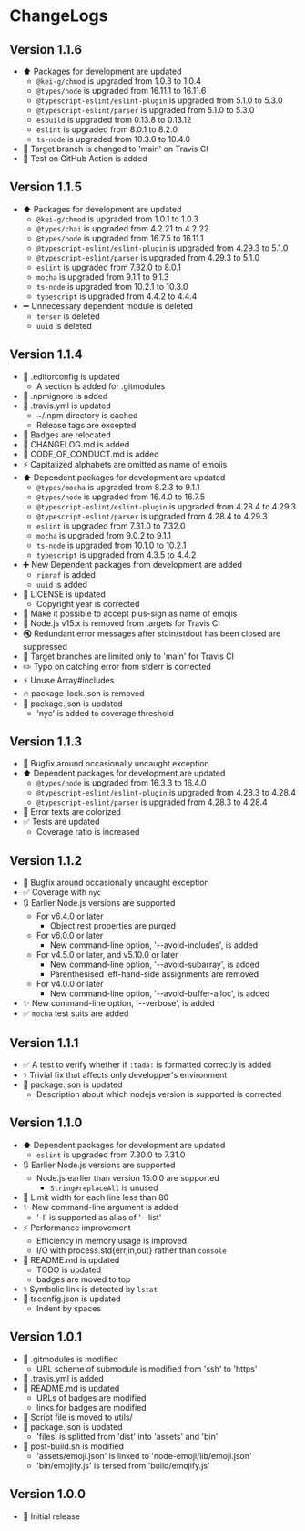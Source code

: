 # ChangeLogs

## Version 1.1.6

- :arrow_up: Packages for development are updated
  - `@kei-g/chmod` is upgraded from 1.0.3 to 1.0.4
  - `@types/node` is upgraded from 16.11.1 to 16.11.6
  - `@typescript-eslint/eslint-plugin` is upgraded from 5.1.0 to 5.3.0
  - `@typescript-eslint/parser` is upgraded from 5.1.0 to 5.3.0
  - `esbuild` is upgraded from 0.13.8 to 0.13.12
  - `eslint` is upgraded from 8.0.1 to 8.2.0
  - `ts-node` is upgraded from 10.3.0 to 10.4.0
- :green_heart: Target branch is changed to 'main' on Travis CI
- :green_heart: Test on GitHub Action is added

## Version 1.1.5

- :arrow_up: Packages for development are updated
  - `@kei-g/chmod` is upgraded from 1.0.1 to 1.0.3
  - `@types/chai` is upgraded from 4.2.21 to 4.2.22
  - `@types/node` is upgraded from 16.7.5 to 16.11.1
  - `@typescript-eslint/eslint-plugin` is upgraded from 4.29.3 to 5.1.0
  - `@typescript-eslint/parser` is upgraded from 4.29.3 to 5.1.0
  - `eslint` is upgraded from 7.32.0 to 8.0.1
  - `mocha` is upgraded from 9.1.1 to 9.1.3
  - `ts-node` is upgraded from 10.2.1 to 10.3.0
  - `typescript` is upgraded from 4.4.2 to 4.4.4
- :heavy_minus_sign: Unnecessary dependent module is deleted
  - `terser` is deleted
  - `uuid` is deleted

## Version 1.1.4

- :wrench: .editorconfig is updated
  - A section is added for .gitmodules
- :hear_no_evil: .npmignore is added
- :green_heart: .travis.yml is updated
  - ~/.npm directory is cached
  - Release tags are excepted
- :memo: Badges are relocated
- :memo: CHANGELOG.md is added
- :memo: CODE_OF_CONDUCT.md is added
- :zap: Capitalized alphabets are omitted as name of emojis
- :arrow_up: Dependent packages for development are updated
  - `@types/mocha` is upgraded from 8.2.3 to 9.1.1
  - `@types/node` is upgraded from 16.4.0 to 16.7.5
  - `@typescript-eslint/eslint-plugin` is upgraded from 4.28.4 to 4.29.3
  - `@typescript-eslint/parser` is upgraded from 4.28.4 to 4.29.3
  - `eslint` is upgraded from 7.31.0 to 7.32.0
  - `mocha` is upgraded from 9.0.2 to 9.1.1
  - `ts-node` is upgraded from 10.1.0 to 10.2.1
  - `typescript` is upgraded from 4.3.5 to 4.4.2
- :heavy_plus_sign: New Dependent packages from development are added
  - `rimraf` is added
  - `uuid` is added
- :page_facing_up: LICENSE is updated
  - Copyright year is corrected
- :bug: Make it possible to accept plus-sign as name of emojis
- :green_heart: Node.js v15.x is removed from targets for Travis CI
- :mute: Redundant error messages after stdin/stdout has been closed are suppressed
- :green_heart: Target branches are limited only to 'main' for Travis CI
- :pencil2: Typo on catching error from stderr is corrected
- :zap: Unuse Array#includes
- :fire: package-lock.json is removed
- :hammer: package.json is updated
  - 'nyc' is added to coverage threshold

## Version 1.1.3

- :bug: Bugfix around occasionally uncaught exception
- :arrow_up: Dependent packages for development are updated
  - `@types/node` is upgraded from 16.3.3 to 16.4.0
  - `@typescript-eslint/eslint-plugin` is upgraded from 4.28.3 to 4.28.4
  - `@typescript-eslint/parser` is upgraded from 4.28.3 to 4.28.4
- :children_crossing: Error texts are colorized
- :white_check_mark: Tests are updated
  - Coverage ratio is increased

## Version 1.1.2

- :bug: Bugfix around occasionally uncaught exception
- :white_check_mark: Coverage with `nyc`
- :arrows_clockwise: Earlier Node.js versions are supported
  - For v6.4.0 or later
    - Object rest properties are purged
  - For v6.0.0 or later
    - New command-line option, '--avoid-includes', is added
  - For v4.5.0 or later, and v5.10.0 or later
    - New command-line option, '--avoid-subarray', is added
    - Parenthesised left-hand-side assignments are removed
  - For v4.0.0 or later
    - New command-line option, '--avoid-buffer-alloc', is added
- :sparkles: New command-line option, '--verbose', is added
- :white_check_mark: `mocha` test suits are added

## Version 1.1.1

- :white_check_mark: A test to verify whether if `:tada:` is formatted correctly is added
- :medical_symbol: Trivial fix that affects only developper's environment
- :hammer: package.json is updated
  - Description about which nodejs version is supported is corrected

## Version 1.1.0

- :arrow_up: Dependent packages for development are updated
  - `eslint` is upgraded from 7.30.0 to 7.31.0
- :arrows_clockwise: Earlier Node.js versions are supported
  - Node.js earlier than version 15.0.0 are supported
    - `String#replaceAll` is unused
- :art: Limit width for each line less than 80
- :sparkles: New command-line argument is added
  - '-l' is supported as alias of '--list'
- :zap: Performance improvement
  - Efficiency in memory usage is improved
  - I/O with process.std{err,in,out} rather than `console`
- :memo: README.md is updated
  - TODO is updated
  - badges are moved to top
- :medical_symbol: Symbolic link is detected by `lstat`
- :wrench: tsconfig.json is updated
  - Indent by spaces

## Version 1.0.1

- :hear_no_evil: .gitmodules is modified
  - URL scheme of submodule is modified from 'ssh' to 'https'
- :construction_worker: .travis.yml is added
- :memo: README.md is updated
  - URLs of badges are modified
  - links for badges are modified
- :truck: Script file is moved to utils/
- :hammer: package.json is updated
  - 'files' is splitted from 'dist' into 'assets' and 'bin'
- :hammer: post-build.sh is modified
  - 'assets/emoji.json' is linked to 'node-emoji/lib/emoji.json'
  - 'bin/emojify.js' is tersed from 'build/emojify.js'

## Version 1.0.0

- :tada: Initial release
